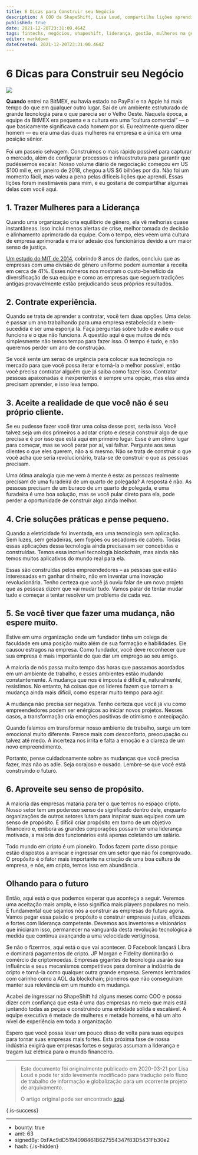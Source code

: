 ```yaml
---
title: 6 Dicas para Construir seu Negócio
description: A COO da ShapeShift, Lisa Loud, compartilha lições aprendidas na Apple, PayPal e BitMEX.
published: true
date: 2021-12-20T23:31:00.464Z
tags: fintechs, negócios, shapeshift, liderança, gestão, mulheres na gestão
editor: markdown
dateCreated: 2021-12-20T23:31:00.464Z
---
```


# 6 Dicas para Construir seu Negócio

![](https://assets.website-files.com/5e9a09610b7dce71f87f7f17/5e9a22cb7e1ac2f4d85c67ff_5e99299571acf58e54288602_1_qiKBoS9ZpvMRA8i9311VbQ.png)

**Quando** entrei na BitMEX, eu havia estado no PayPal e na Apple há mais tempo do que em qualquer outro lugar. Saí de um ambiente estruturado de grande tecnologia para o que parecia ser o Velho Oeste. Naquela época, a equipe da BitMEX era pequena e a cultura era uma “cultura comercial” — o que basicamente significava cada homem por si. Eu realmente quero dizer homem — eu era uma das duas mulheres na empresa e a única em uma posição sênior.<br/><br/>Foi um passeio selvagem. Construímos o mais rápido possível para capturar o mercado, além de configurar processos e infraestrutura para garantir que pudéssemos escalar. Nosso volume diário de negociação começou em US $100 mil e, em janeiro de 2018, chegou a US $6 bilhões por dia. Não foi um momento fácil, mas valeu a pena pelas difíceis lições que aprendi. Essas lições foram inestimáveis para mim, e eu gostaria de compartilhar algumas delas com você aqui.
<br/>

## 1. Trazer Mulheres para a Liderança

Quando uma organização cria equilíbrio de gênero, ela vê melhorias quase instantâneas. Isso inclui menos alertas de crise, melhor tomada de decisão e alinhamento aprimorado da equipe. Com o tempo, eles veem uma cultura de empresa aprimorada e maior adesão dos funcionários devido a um maior senso de justiça.

[Um estudo do MIT de 2014](http://news.mit.edu/2014/workplace-diversity-can-help-bottom-line-1007), cobrindo 8 anos de dados, concluiu que as empresas com uma divisão de gênero uniforme podem aumentar a receita em cerca de 41%. Esses números nos mostram o custo-benefício da diversificação de sua equipe e como as empresas que seguem tradições antigas provavelmente estão prejudicando seus próprios resultados.

## 2. Contrate experiência.

Quando se trata de aprender a contratar, você tem duas opções. Uma delas é passar um ano trabalhando para uma empresa estabelecida e bem-sucedida e ser uma esponja lá. Faça perguntas sobre tudo e avalie o que funciona e o que não funciona. A questão aqui é que muitos de nós simplesmente não temos tempo para fazer isso. O tempo é tudo, e não queremos perder um ano de construção.

Se você sente um senso de urgência para colocar sua tecnologia no mercado para que você possa iterar e torná-la o melhor possível, então você precisa contratar alguém que já saiba como fazer isso. Contratar pessoas apaixonadas e inexperientes é sempre uma opção, mas elas ainda precisam aprender, e isso leva tempo.

## 3. Aceite a realidade de que você não é seu próprio cliente.

Se eu pudesse fazer você tirar uma coisa desse post, seria isso. Você talvez seja um dos primeiros a adotar cripto e deseja construir algo de que precisa e é por isso que está aqui em primeiro lugar. Esse é um ótimo lugar para começar, mas se você parar por aí, vai falhar. Pergunte aos seus clientes o que eles querem, não a si mesmo. Não se trata de construir o que você acha que seria revolucionário, trata-se de construir o que as pessoas precisam.

Uma ótima analogia que me vem à mente é esta: as pessoas realmente precisam de uma furadeira de um quarto de polegada? A resposta é não. As pessoas precisam de um buraco de um quarto de polegada, e uma furadeira é uma boa solução, mas se você pular direto para ela, pode perder a oportunidade de construir algo ainda melhor.

## 4. Crie soluções práticas e pense pequeno.

Quando a eletricidade foi inventada, era uma tecnologia sem aplicação. Sem luzes, sem geladeiras, sem fogões ou secadores de cabelo. Todas essas aplicações dessa tecnologia ainda precisavam ser concebidas e construídas. Temos essa incrível tecnologia blockchain, mas ainda não temos muitos aplicativos do mundo real para ela.

Essas são construídas pelos empreendedores – as pessoas que estão interessadas em ganhar dinheiro, não em inventar uma inovação revolucionária. Tenho certeza que você já ouviu falar de um novo projeto que as pessoas dizem que vai mudar tudo. Vamos parar de tentar mudar tudo e começar a tentar resolver um problema de cada vez.

## 5. Se você tiver que fazer uma mudança, não espere muito.

Estive em uma organização onde um fundador tinha um colega de faculdade em uma posição muito além de sua formação e habilidades. Ele causou estragos na empresa. Como fundador, você deve reconhecer que sua empresa é mais importante do que dar um emprego ao seu amigo.

A maioria de nós passa muito tempo das horas que passamos acordados em um ambiente de trabalho, e esses ambientes estão mudando constantemente. A mudança que nos é imposta é difícil e, naturalmente, resistimos. No entanto, há coisas que os líderes fazem que tornam a mudança ainda mais difícil, como esperar muito tempo para agir.

A mudança não precisa ser negativa. Tenho certeza que você já viu como empreendedores podem ser enérgicos ao iniciar novos projetos. Nesses casos, a transformação cria emoções positivas de otimismo e antecipação.

Quando falamos em transformar nosso ambiente de trabalho, surge um tom emocional muito diferente. Parece mais com desconforto, preocupação ou talvez até medo. A incerteza nos irrita e falta a emoção e a clareza de um novo empreendimento.

Portanto, pense cuidadosamente sobre as mudanças que você precisa fazer, mas não as adie. Seja corajoso e ousado. Lembre-se que você está construindo o futuro.

## 6. Aproveite seu senso de propósito.

A maioria das empresas mataria para ter o que temos no espaço cripto. Nosso setor tem um poderoso senso de significado dentro dele, enquanto organizações de outros setores lutam para inspirar suas equipes com um senso de propósito. É difícil criar propósito em torno de um objetivo financeiro e, embora as grandes corporações possam ter uma liderança motivada, a maioria dos funcionários está apenas coletando um salário.

Todo mundo em cripto é um pioneiro. Todos fazem parte disso porque estão dispostos a arriscar e ingressar em um setor que não foi comprovado. O propósito é o fator mais importante na criação de uma boa cultura de empresa, e nós, em cripto, temos isso em abundância.

## Olhando para o futuro

Então, aqui está o que podemos esperar que aconteça a seguir. Veremos uma aceitação mais ampla, e isso significa mais players populares no meio. É fundamental que sejamos nós a construir as empresas do futuro agora. Vamos pegar essa paixão e propósito e construir empresas justas, eficazes e fortes com liderança competente. Devemos aos inventores e visionários que iniciaram isso, permanecer na vanguarda desta revolução tecnológica à medida que continua avançando a uma velocidade vertiginosa.

Se não o fizermos, aqui está o que vai acontecer. O Facebook lançará Libra e dominará pagamentos de cripto. JP Morgan e Fidelity dominarão o comércio de criptomoedas. Empresas gigantes de tecnologia usarão sua influência e seus mecanismos competitivos para dominar a indústria de cripto e torná-la como qualquer outra grande empresa. Seremos lembrados com carinho como a AOL da blockchain; pioneiros que não conseguiram manter sua relevância em um mundo em mudança.

Acabei de ingressar no ShapeShift há alguns meses como COO e posso dizer com confiança que esta é uma das empresas no meio que mais está juntando todas as peças e construindo uma entidade sólida e escalável. A equipe executiva é metade de mulheres e metade homens, e há um alto nível de experiência em toda a organização

Espero que você possa levar um pouco disso de volta para suas equipes para tornar suas empresas mais fortes. Esta próxima fase de nossa indústria exigirá que empresas fortes e seguras assumam a liderança e tragam luz elétrica para o mundo financeiro.

---

> Este documento foi originalmente publicado em 2020-03-21 por Lisa Loud e pode ter sido levemente modificado para tradução pelo fluxo de trabalho de informação e globalização para um ocorrente projeto de arquivamento.
>
> O artigo original pode ser encontrado [aqui](https://shapeshift.com/library/6-tips-for-building-your-business).


{.is-success}

---

- bounty: true
- amt: 63
- signedBy: 0xFAc9dD5194098461B627554347f83D5431Fb30e2
- hash: 
{.is-hidden}
